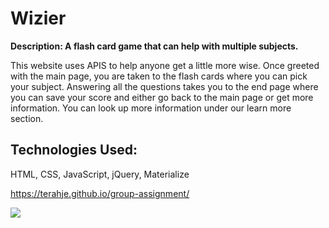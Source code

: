 # Wizier

**Description:  A flash card game that can help with multiple subjects.** 

This website uses APIS to help anyone get a little more wise.  Once greeted with the main page, you are taken to the flash cards where you can pick your subject.  Answering all the questions takes you to the end page where you can save your score and either go back to the main page or get more information.  You can look up more information under our learn more section.

## Technologies Used: 
HTML, CSS, JavaScript, jQuery, Materialize


https://terahje.github.io/group-assignment/

![](assets/images/screenshot.jpg)
